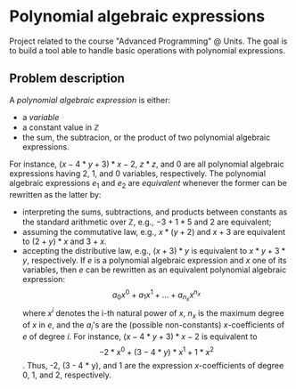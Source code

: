 # Polynomial algebraic expressions
Project related to the course "Advanced Programming" @ Units. The goal is to build a tool able to handle basic operations with polynomial expressions.

## Problem description
A *polynomial algebraic expression* is either:
- a *variable*
- a constant value in $\mathbb{Z}$
- the sum, the subtracion, or the product of two polynomial algebraic expressions.

For instance, $(x - 4 * y + 3) * x - 2$, $z * z$, and $0$ are all polynomial algebraic expressions having 2, 1, and 0 variables, respectively.
The polynomial algebraic expressions $e_1$ and $e_2$ are *equivalent*  whenever the former can be rewritten as the latter by:
- interpreting the sums, subtractions, and products between constants as the standard arithmetic over $\mathbb{Z}$, e.g., $-3 + 1 * 5$ and 2 are equivalent;
- assuming the commutative law, e.g., $x * (y + 2)$ and $x + 3$ are equivalent to $(2 + y) * x$ and $3 + x$.
- accepting the distributive law,  e.g., $(x + 3) * y$ is equivalent to $x * y + 3 * y$, respectively.
If  $e$ is a polynomial algebraic expression and $x$ one of its variables, then $e$ can be rewritten as an equivalent polynomial algebraic expression:
$$a_0x^0 + a_1x^1 + ... + a_{n_x}x^{n_x}$$ where $x^i$ denotes the i-th natural power of $x$, $n_x$ is the maximum degree of $x$ in $e$, and the $a_i$'s are the (possible non-constants) $x$-coefficients of $e$ of degree $i$. For instance, $(x-4 * y+3) * x-2$ is equivalent to
$$-2 * x^0 + (3 - 4 * y) * x^1 + 1 * x^2$$.
Thus, -2, (3 - 4 * y), and 1 are the expression $x$-coefficients of degree 0, 1, and 2, respectively.
